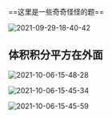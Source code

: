 ==这里是一些奇奇怪怪的题==



![2021-09-29-18-40-42](https://image.wxydejoy.top/image/奇奇怪怪/2021-09-29-18-40-42.png)



## 体积积分平方在外面

![2021-10-06-15-48-28](https://image.wxydejoy.top/image/奇奇怪怪/2021-10-06-15-48-28.png)

![2021-10-06-15-45-34](https://image.wxydejoy.top/image/奇奇怪怪/2021-10-06-15-45-34.png)

![2021-10-06-15-45-59](https://image.wxydejoy.top/image/奇奇怪怪/2021-10-06-15-45-59.png)











































